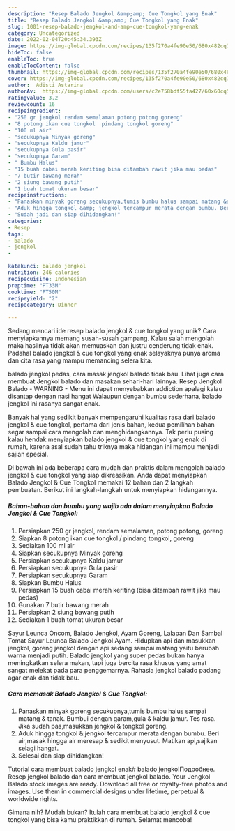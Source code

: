 ```yaml
---
description: "Resep Balado Jengkol &amp;amp; Cue Tongkol yang Enak"
title: "Resep Balado Jengkol &amp;amp; Cue Tongkol yang Enak"
slug: 1001-resep-balado-jengkol-and-amp-cue-tongkol-yang-enak
category: Uncategorized
date: 2022-02-04T20:45:34.393Z
image: https://img-global.cpcdn.com/recipes/135f270a4fe90e50/680x482cq70/balado-jengkol-cue-tongkol-foto-resep-utama.jpg
hideToc: false
enableToc: true
enableTocContent: false
thumbnail: https://img-global.cpcdn.com/recipes/135f270a4fe90e50/680x482cq70/balado-jengkol-cue-tongkol-foto-resep-utama.jpg
cover: https://img-global.cpcdn.com/recipes/135f270a4fe90e50/680x482cq70/balado-jengkol-cue-tongkol-foto-resep-utama.jpg
author:  Adisti Astarina
authorAv:  https://img-global.cpcdn.com/users/c2e758bdf55fa427/60x60cq50/avatar.jpg
ratingvalue: 3.2
reviewcount: 16
recipeingredient:
- "250 gr jengkol rendam semalaman potong potong goreng"
- "8 potong ikan cue tongkol  pindang tongkol goreng"
- "100 ml air"
- "secukupnya Minyak goreng"
- "secukupnya Kaldu jamur"
- "secukupnya Gula pasir"
- "secukupnya Garam"
- " Bumbu Halus"
- "15 buah cabai merah keriting bisa ditambah rawit jika mau pedas"
- "7 butir bawang merah"
- "2 siung bawang putih"
- "1 buah tomat ukuran besar"
recipeinstructions:
- "Panaskan minyak goreng secukupnya,tumis bumbu halus sampai matang &amp; tanak. Bumbui dengan garam,gula &amp; kaldu jamur. Tes rasa. Jika sudah pas,masukkan jengkol &amp; tongkol goreng."
- "Aduk hingga tongkol &amp; jengkol tercampur merata dengan bumbu. Beri air,masak hingga air meresap &amp; sedikit menyusut. Matikan api,sajikan selagi hangat."
- "Sudah jadi dan siap dihidangkan!"
categories:
- Resep
tags:
- balado
- jengkol
- 

katakunci: balado jengkol  
nutrition: 246 calories
recipecuisine: Indonesian
preptime: "PT33M"
cooktime: "PT50M"
recipeyield: "2"
recipecategory: Dinner

---
```



Sedang mencari ide resep balado jengkol &amp; cue tongkol yang unik? Cara menyiapkannya memang susah-susah gampang. Kalau salah mengolah maka hasilnya tidak akan memuaskan dan justru cenderung tidak enak. Padahal balado jengkol &amp; cue tongkol yang enak selayaknya punya aroma dan cita rasa yang mampu memancing selera kita.


balado jengkol pedas, cara masak jengkol balado tidak bau. Lihat juga cara membuat Jengkol balado dan masakan sehari-hari lainnya. Resep Jengkol Balado - WARNING - Menu ini dapat menyebabkan addiction apalagi kalau disantap dengan nasi hangat Walaupun dengan bumbu sederhana, balado jengkol ini rasanya sangat enak.

Banyak hal yang sedikit banyak mempengaruhi kualitas rasa dari balado jengkol &amp; cue tongkol, pertama dari jenis bahan, kedua pemilihan bahan segar sampai cara mengolah dan menghidangkannya. Tak perlu pusing kalau hendak menyiapkan balado jengkol &amp; cue tongkol yang enak di rumah, karena asal sudah tahu triknya maka hidangan ini mampu menjadi sajian spesial.


Di bawah ini ada beberapa cara mudah dan praktis dalam mengolah balado jengkol &amp; cue tongkol yang siap dikreasikan. Anda dapat menyiapkan Balado Jengkol &amp; Cue Tongkol memakai 12 bahan dan 2 langkah pembuatan. Berikut ini langkah-langkah untuk menyiapkan hidangannya.

<!--inarticleads1-->

##### Bahan-bahan dan bumbu yang wajib ada dalam menyiapkan Balado Jengkol &amp; Cue Tongkol:

1. Persiapkan 250 gr jengkol, rendam semalaman, potong potong, goreng
1. Siapkan 8 potong ikan cue tongkol / pindang tongkol, goreng
1. Sediakan 100 ml air
1. Siapkan secukupnya Minyak goreng
1. Persiapkan secukupnya Kaldu jamur
1. Persiapkan secukupnya Gula pasir
1. Persiapkan secukupnya Garam
1. Siapkan  Bumbu Halus
1. Persiapkan 15 buah cabai merah keriting (bisa ditambah rawit jika mau pedas)
1. Gunakan 7 butir bawang merah
1. Persiapkan 2 siung bawang putih
1. Sediakan 1 buah tomat ukuran besar


Sayur Leunca Oncom, Balado Jengkol, Ayam Goreng, Lalapan Dan Sambal Tomat Sayur Leunca Balado Jengkol Ayam. Hidupkan api dan masukkan jengkol, goreng jengkol dengan api sedang sampai matang yaitu berubah warna menjadi putih. Balado jengkol yang super pedas bukan hanya meningkatkan selera makan, tapi juga bercita rasa khusus yang amat sangat melekat pada para penggemarnya. Rahasia jengkol balado padang agar enak dan tidak bau. 

<!--inarticleads2-->

##### Cara memasak Balado Jengkol &amp; Cue Tongkol:

1. Panaskan minyak goreng secukupnya,tumis bumbu halus sampai matang &amp; tanak. Bumbui dengan garam,gula &amp; kaldu jamur. Tes rasa. Jika sudah pas,masukkan jengkol &amp; tongkol goreng.
1. Aduk hingga tongkol &amp; jengkol tercampur merata dengan bumbu. Beri air,masak hingga air meresap &amp; sedikit menyusut. Matikan api,sajikan selagi hangat.
1. Selesai dan siap dihidangkan!

Tutorial cara membuat balado jengkol enak# balado jengkolПодробнее. Resep jengkol balado dan cara membuat jengkol balado. Your Jengkol Balado stock images are ready. Download all free or royalty-free photos and images. Use them in commercial designs under lifetime, perpetual &amp; worldwide rights. 

Gimana nih? Mudah bukan? Itulah cara membuat balado jengkol &amp; cue tongkol yang bisa kamu praktikkan di rumah. Selamat mencoba!
